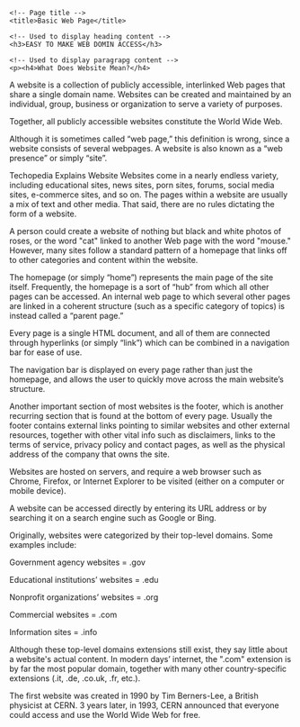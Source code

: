 <!DOCTYPE html>
<html>

<!-- Head Section content -->
<head>

	<!-- Page title -->
	<title>Basic Web Page</title>
</head>

<!-- Body Section content -->
<body>

	<!-- Used to display heading content -->
	<h3>EASY TO MAKE WEB DOMIN ACCESS</h3>

	<!-- Used to display paragrapg content -->
	<p><h4>What Does Website Mean?</h4>
A website is a collection of publicly accessible, interlinked Web pages that share a single domain name. Websites can be created and maintained by an individual, group, business or organization to serve a variety of purposes.

Together, all publicly accessible websites constitute the World Wide Web.

Although it is sometimes called “web page,” this definition is wrong, since a website consists of several webpages. A website is also known as a “web presence” or simply “site”.

Techopedia Explains Website
Websites come in a nearly endless variety, including educational sites, news sites, porn sites, forums, social media sites, e-commerce sites, and so on. The pages within a website are usually a mix of text and other media. That said, there are no rules dictating the form of a website.

A person could create a website of nothing but black and white photos of roses, or the word "cat" linked to another Web page with the word "mouse." However, many sites follow a standard pattern of a homepage that links off to other categories and content within the website.

The homepage (or simply “home”) represents the main page of the site itself. Frequently, the homepage is a sort of “hub” from which all other pages can be accessed. An internal web page to which several other pages are linked in a coherent structure (such as a specific category of topics) is instead called a “parent page.”

Every page is a single HTML document, and all of them are connected through hyperlinks (or simply “link”) which can be combined in a navigation bar for ease of use.

The navigation bar is displayed on every page rather than just the homepage, and allows the user to quickly move across the main website’s structure.

Another important section of most websites is the footer, which is another recurring section that is found at the bottom of every page. Usually the footer contains external links pointing to similar websites and other external resources, together with other vital info such as disclaimers, links to the terms of service, privacy policy and contact pages, as well as the physical address of the company that owns the site.

Websites are hosted on servers, and require a web browser such as Chrome, Firefox, or Internet Explorer to be visited (either on a computer or mobile device).

A website can be accessed directly by entering its URL address or by searching it on a search engine such as Google or Bing.

Originally, websites were categorized by their top-level domains. Some examples include:

Government agency websites = .gov

Educational institutions’ websites = .edu

Nonprofit organizations’ websites = .org

Commercial websites = .com

Information sites = .info

Although these top-level domains extensions still exist, they say little about a website's actual content. In modern days’ internet, the ".com" extension is by far the most popular domain, together with many other country-specific extensions (.it, .de, .co.uk, .fr, etc.).

The first website was created in 1990 by Tim Berners-Lee, a British physicist at CERN. 3 years later, in 1993, CERN announced that everyone could access and use the World Wide Web for free.</p>
</body>

</html>	
